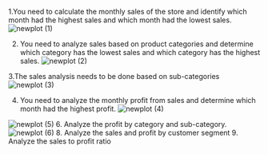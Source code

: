 1.You need to calculate the monthly sales of the store and identify which month had the
highest sales and which month had the lowest sales.
![newplot (1)](https://github.com/user-attachments/assets/3bb78973-98f0-44a7-a63b-db7d69961a67)
 
2. You need to analyze sales based on product categories and determine which category has
the lowest sales and which category has the highest sales.
![newplot (2)](https://github.com/user-attachments/assets/511606f1-64f0-4857-82ba-add74738d5be)

3.The sales analysis needs to be done based on sub-categories
![newplot (3)](https://github.com/user-attachments/assets/65a68134-2b68-4af6-9a30-9b551ad39f7e)

4. You need to analyze the monthly profit from sales and determine which month had the
highest profit.
![newplot (4)](https://github.com/user-attachments/assets/827e18f1-4689-4b03-ab40-3b7ee7a7e4af)

![newplot (5)](https://github.com/user-attachments/assets/915a01d3-d6ce-4fe9-8478-bb9f931ee936)
6. Analyze the profit by category and sub-category.
 ![newplot (6)](https://github.com/user-attachments/assets/519836fe-3462-4962-af24-6b435b16ffff)
8. Analyze the sales and profit by customer segment
9. Analyze the sales to profit ratio



 
